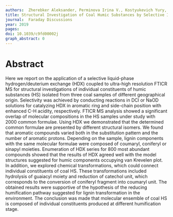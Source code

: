 ```yaml
---
authors:  Zherebker Aleksander, Perminova Irina V., Kostyukevich Yury, Kononikhin Alexey, Kharybin Oleg, Nikolaev Eugene 
title: Structural Investigation of Coal Humic Substances by Selective Isotopic Exchange and High-Resolution Mass Spectrometry
journal:  Faraday Discussions
year: 2019
pages: 
doi: 10.1039/c9fd00002j
graph_abstract: 0
---
```



# Abstract

 Here we report on the application of a selective liquid-phase hydrogen/deuterium exchange (HDX) coupled to ultra-high resolution FTICR MS for structural investigations of individual constituents of humic substances (HS) isolated from three coal samples of different geographical origin. Selectivity was achieved by conducting reactions in DCl or NaOD solutions for catalyzing HDX in aromatic ring and side-chain position with enhanced C-H acidity, respectively. FTICR MS analysis showed a significant overlap of molecular compositions in the HS samples under study with 2000 common formulae. Using HDX we demonstrated that the determined common formulae are presented by different structural isomers. We found that aromatic compounds varied both in the substitution pattern and the number of aromatic protons. Depending on the sample, lignin components with the same molecular formulae were composed of coumaryl, coniferyl or sinapyl moieties. Enumeration of HDX series for 800 most abundant compounds showed that the results of HDX agreed well with the model structures suggested for humic components occupying van Krevelen plot. In addition, we explored chemical transformations, which could connect individual constituents of coal HS. These transformations included hydrolysis of guaiacyl moiety and reduction of catechol unit, which corresponds to the conversion of coniferyl fragment into coumaryl unit. The obtained results were supportive of the hypothesis of the reducing humification pathway suggested for lignin transformation in the environment. The conclusion was made that molecular ensemble of coal HS is composed of individual constituents produced at different humification stage.